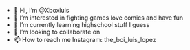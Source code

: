 - 👋 Hi, I’m @Xboxluis
- 👀 I’m interested in fighting games love comics and have fun 
- 🌱 I’m currently learning highschool stuff I guess
- 💞️ I’m looking to collaborate on 
- 📫 How to reach me Instagram: the_boi_luis_lopez 

<!---
Xboxluis/Xboxluis is a ✨ special ✨ repository because its `README.md` (this file) appears on your GitHub profile.
You can click the Preview link to take a look at your changes.
--->
